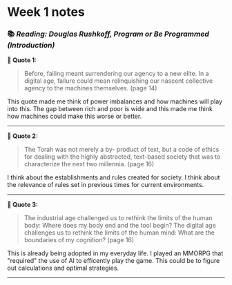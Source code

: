# Week 1 notes
### :books: *Reading: Douglas Rushkoff, Program or Be Programmed (Introduction)*

**:space_invader: Quote 1:**

> Before, failing meant surrendering our agency to a new elite. In a digital age, failure could mean relinquishing our nascent collective agency to the machines themselves. (page 14)

This quote made me think of power imbalances and how machines will play into this. The gap between rich and poor is wide and this made me think how machines could make this worse or better.

---

**:book: Quote 2:**

> The Torah was not merely a by- product of text, but a code of ethics for dealing with the highly abstracted, text-based society that was to characterize the next two millennia. (page 16)

I think about the establishments and rules created for society. I think about the relevance of rules set in previous times for current environments.

---

**:thought_balloon: Quote 3:**

> The industrial age challenged us to rethink the limits of the human body: Where does my body end and the tool begin? The digital age challenges us to rethink the limits of the human mind: What are the boundaries of my cognition? (page 16)

This is already being adopted in my everyday life. I played an MMORPG that "required" the use of AI to efficently play the game. This could be to figure out calculations and optimal strategies.

---

